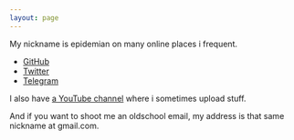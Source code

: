 ```yaml
---
layout: page
---
```


My nickname is epidemian on many online places i frequent.

* [GitHub](https://github.com/epidemian)
* [Twitter](https://twitter.com/epidemian)
* [Telegram](https://t.me/epidemian)

I also have [a YouTube channel](https://www.youtube.com/@DemianFerreiro/) where i sometimes upload stuff.

And if you want to shoot me an oldschool email, my address is that same nickname at gmail.com.

